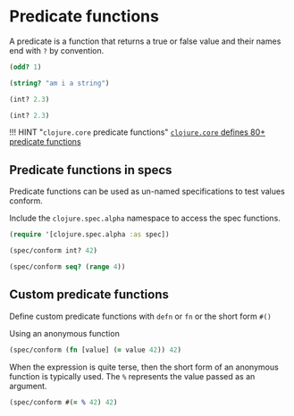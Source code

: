 # Predicate functions

A predicate is a function that returns a true or false value and their names end with `?` by convention.

```clojure
(odd? 1)
```

```clojure
(string? "am i a string")
```

```clojure
(int? 2.3)
```

```clojure
(int? 2.3)
```

!!! HINT "`clojure.core` predicate functions"
    [`clojure.core` defines 80+ predicate functions](/reference/clojure/predicates.md)

## Predicate functions in specs

Predicate functions can be used as un-named specifications to test values conform.

Include the `clojure.spec.alpha` namespace to access the spec functions.

```clojure
(require '[clojure.spec.alpha :as spec])
```

```clojure
(spec/conform int? 42)
```

```clojure
(spec/conform seq? (range 4))
```

## Custom predicate functions

Define custom predicate functions with `defn` or `fn` or the short form `#()`

Using an anonymous function

```clojure
(spec/conform (fn [value] (= value 42)) 42)
```

When the expression is quite terse, then the short form of an anonymous function is typically used.  The `%` represents the value passed as an argument.

```clojure
(spec/conform #(= % 42) 42)
```
